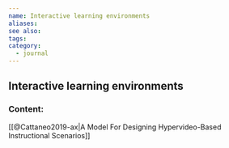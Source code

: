 ```yaml
---
name: Interactive learning environments
aliases:
see also:
tags:
category:
  - journal
---
```


## Interactive learning environments

### Content:
[[@Cattaneo2019-ax|A Model For Designing Hypervideo-Based Instructional Scenarios]]